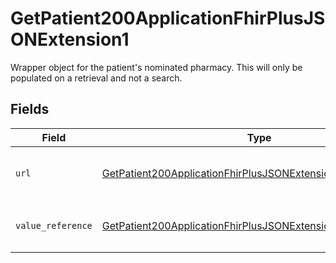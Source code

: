 # GetPatient200ApplicationFhirPlusJSONExtension1

Wrapper object for the patient's nominated pharmacy. This will only be populated on a retrieval and not a search.


## Fields

| Field                                                                                                                                                   | Type                                                                                                                                                    | Required                                                                                                                                                | Description                                                                                                                                             |
| ------------------------------------------------------------------------------------------------------------------------------------------------------- | ------------------------------------------------------------------------------------------------------------------------------------------------------- | ------------------------------------------------------------------------------------------------------------------------------------------------------- | ------------------------------------------------------------------------------------------------------------------------------------------------------- |
| `url`                                                                                                                                                   | [GetPatient200ApplicationFhirPlusJSONExtension1URL](../../models/operations/getpatient200applicationfhirplusjsonextension1url.md)                       | :heavy_check_mark:                                                                                                                                      | URL of specification of UKCore-NominatedPharmacy FHIR extension.                                                                                        |
| `value_reference`                                                                                                                                       | [GetPatient200ApplicationFhirPlusJSONExtension1ValueReference](../../models/operations/getpatient200applicationfhirplusjsonextension1valuereference.md) | :heavy_check_mark:                                                                                                                                      | Reference to a pharmacy `Organization` resource.                                                                                                        |